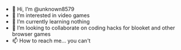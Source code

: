 - 👋 Hi, I’m @unknown8579
- 👀 I’m interested in video games
- 🌱 I’m currently learning nothing
- 💞️ I’m looking to collaborate on coding hacks for blooket and other browser games
- 📫 How to reach me... you can't

<!---
unknown8579/unknown8579 is a ✨ special ✨ repository because its `README.md` (this file) appears on your GitHub profile.
You can click the Preview link to take a look at your changes.
--->
